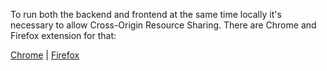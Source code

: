 To run both the backend and frontend at the same time locally it's necessary to allow Cross-Origin Resource Sharing. There are Chrome and Firefox extension for that:

[Chrome](https://chromewebstore.google.com/detail/allow-cors-access-control/lhobafahddgcelffkeicbaginigeejlf?pli=1) | [Firefox](https://addons.mozilla.org/en-US/firefox/addon/access-control-allow-origin/)
